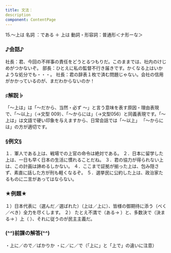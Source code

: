 ```yaml
---
title: 文法：
description
component: ContentPage
---
```



15.～上は
名詞 ：である ＋ 上は
動詞・形容詞：普通形＜ナ形ーな＞  

### ♪会話♪
社長：君、今回の不祥事の責任をどうとるつもりだ。このままでは、社内のけじめがつかないぞ。 
部長：ひとえに私の監督不行き届きです。かくなる上はいかような処分でも・・・。 
社長：君の辞表１枚で済む問題じゃない。会社の信用がかかっているのが、まだわからないのか！

### ♯解説♭
「～上は」は「～だから、当然・必ず ～」と言う意味を表す原因・理由表現で、「～以上」（→文型 009）、「～からには」（→文型056）と同義表現です。「～上は」は文語で硬い印象を与えますから、日常会話では「～以上」 「～からには」の方が適切です。

### §例文§
１．軍人である上は、戦場での上官の命令は絶対である。
２．日本に留学した上は、一日も早く日本の生活に慣れることだね。
３．君の協力が得られない上は、この計画は諦めるしかない。
４．ここまで証拠が揃った上は、包み隠さず、素直に話した方が刑も軽くなるぞ。
５．選挙民に公約した上は、政治家たるものに二言があってはならない。

### ★例題★
１）日本代表に（選んだ／選ばれた）（上は／上に）、皆様の御期待に添う（べく／べき）全力を尽くします。
２） たとえ不満で（ある→ ）と、多数決で（決まる→ ）上（ ）、それに従うのが民主主義だ。

### (^^)前課の解答(^^)
・上に／ので／ばかりか
・に／に／で（「上に」と「上で」の違いに注意）
